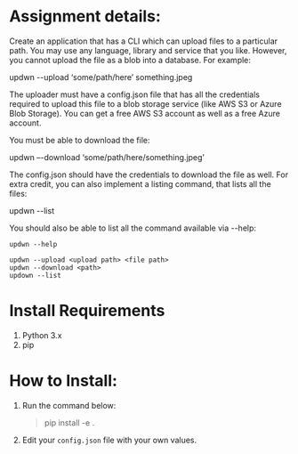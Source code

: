 # Assignment details: 

Create an application that has a CLI which can upload files to a particular path. You may use any language, library and service that you like. However, you cannot upload the file as a blob into a database. For example:

updwn --upload ‘some/path/here’ something.jpeg

The uploader must have a config.json file that has all the credentials required to upload this file to a blob storage service (like AWS S3 or Azure Blob Storage). You can get a free AWS S3 account as well as a free Azure account.

You must be able to download the file:

updwn –-download ‘some/path/here/something.jpeg’

The config.json should have the credentials to download the file as well. For extra credit, you can also implement a listing command, that lists all the files:

updwn --list

You should also be able to list all the command available via --help:
```
updwn --help

updwn --upload <upload path> <file path>
updwn --download <path>
updown --list
```

# Install Requirements
1. Python 3.x
2. pip

# How to Install:
1. Run the command below:
    > pip install -e .
2. Edit your `config.json` file with your own values.